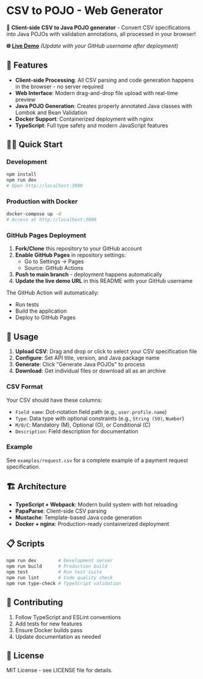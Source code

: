 # CSV to POJO - Web Generator

🔄 **Client-side CSV to Java POJO generator** - Convert CSV specifications into Java POJOs with validation annotations, all processed in your browser!

**🌐 [Live Demo](https://username.github.io/csv-to-pojo-1/)** *(Update with your GitHub username after deployment)*

## 🚀 Features

- **Client-side Processing**: All CSV parsing and code generation happens in the browser - no server required
- **Web Interface**: Modern drag-and-drop file upload with real-time preview
- **Java POJO Generation**: Creates properly annotated Java classes with Lombok and Bean Validation
- **Docker Support**: Containerized deployment with nginx
- **TypeScript**: Full type safety and modern JavaScript features

## 🏃‍♂️ Quick Start

### Development
```bash
npm install
npm run dev
# Open http://localhost:3000
```

### Production with Docker
```bash
docker-compose up -d
# Access at http://localhost:3000
```

### GitHub Pages Deployment

1. **Fork/Clone** this repository to your GitHub account
2. **Enable GitHub Pages** in repository settings:
   - Go to Settings → Pages
   - Source: GitHub Actions
3. **Push to main branch** - deployment happens automatically
4. **Update the live demo URL** in this README with your GitHub username

The GitHub Action will automatically:
- Run tests
- Build the application  
- Deploy to GitHub Pages

## 📝 Usage

1. **Upload CSV**: Drag and drop or click to select your CSV specification file
2. **Configure**: Set API title, version, and Java package name  
3. **Generate**: Click "Generate Java POJOs" to process
4. **Download**: Get individual files or download all as an archive

### CSV Format

Your CSV should have these columns:
- `Field name`: Dot-notation field path (e.g., `user.profile.name`)
- `Type`: Data type with optional constraints (e.g., `String (50)`, `Number`)
- `M/O/C`: Mandatory (M), Optional (O), or Conditional (C)
- `Description`: Field description for documentation

### Example

See `examples/request.csv` for a complete example of a payment request specification.

## 🏗️ Architecture

- **TypeScript + Webpack**: Modern build system with hot reloading
- **PapaParse**: Client-side CSV parsing
- **Mustache**: Template-based Java code generation
- **Docker + nginx**: Production-ready containerized deployment

## 📋 Scripts

```bash
npm run dev        # Development server
npm run build      # Production build  
npm test           # Run test suite
npm run lint       # Code quality check
npm run type-check # TypeScript validation
```

## 🤝 Contributing

1. Follow TypeScript and ESLint conventions
2. Add tests for new features  
3. Ensure Docker builds pass
4. Update documentation as needed

## 📜 License

MIT License - see LICENSE file for details.
